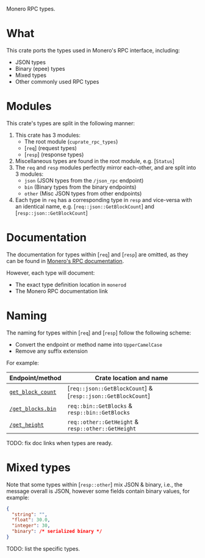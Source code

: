 Monero RPC types.

# What
This crate ports the types used in Monero's RPC interface, including:
- JSON types
- Binary (epee) types
- Mixed types
- Other commonly used RPC types

# Modules
This crate's types are split in the following manner:

1. This crate has 3 modules:
    - The root module (`cuprate_rpc_types`)
    - [`req`] (request types)
    - [`resp`] (response types)
1. Miscellaneous types are found in the root module, e.g. [`Status`]
1. The `req` and `resp` modules perfectly mirror each-other, and are split into 3 modules:
    - `json` (JSON types from the `/json_rpc` endpoint)
    - `bin` (Binary types from the binary endpoints)
    - `other` (Misc JSON types from other endpoints)
1. Each type in `req` has a corresponding type in `resp` and vice-versa with an identical name, e.g. [`req::json::GetBlockCount`] and [`resp::json::GetBlockCount`]

# Documentation
The documentation for types within [`req`] and [`resp`] are omitted,
as they can be found in [Monero's RPC documentation](https://www.getmonero.org/resources/developer-guides/daemon-rpc.html#on_get_block_hash).

However, each type will document:
- The exact type definition location in `monerod`
- The Monero RPC documentation link

# Naming
The naming for types within [`req`] and [`resp`] follow the following scheme:
- Convert the endpoint or method name into `UpperCamelCase`
- Remove any suffix extension

For example:

| Endpoint/method | Crate location and name |
|-----------------|-------------------------|
| [`get_block_count`](https://www.getmonero.org/resources/developer-guides/daemon-rpc.html#get_block_count) | [`req::json::GetBlockCount`] & [`resp::json::GetBlockCount`]
| [`/get_blocks.bin`](https://www.getmonero.org/resources/developer-guides/daemon-rpc.html#get_blockbin) | `req::bin::GetBlocks` & `resp::bin::GetBlocks`
| [`/get_height`](https://www.getmonero.org/resources/developer-guides/daemon-rpc.html#get_height) | `req::other::GetHeight` & `resp::other::GetHeight`

TODO: fix doc links when types are ready.

# Mixed types
Note that some types within [`resp::other`] mix JSON & binary, i.e.,
the message overall is JSON, however some fields contain binary
values, for example:

```json
{
  "string": "",
  "float": 30.0,
  "integer": 30,
  "binary": /* serialized binary */
}
```

TODO: list the specific types.